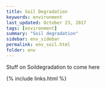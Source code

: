 ```yaml
---
title: Soil Degradation
keywords: environment
last_updated: October 23, 2017
tags: [environment]
summary: "Soil degradation"
sidebar: env_sidebar
permalink: env_soil.html
folder: env
---
```


Stuff on Soildegradation to come here


{% include links.html %}



